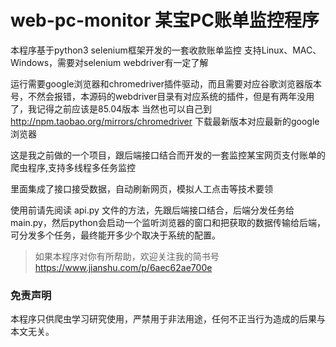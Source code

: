 # web-pc-monitor 某宝PC账单监控程序
本程序基于python3 selenium框架开发的一套收款账单监控
支持Linux、MAC、Windows，需要对selenium webdriver有一定了解

运行需要google浏览器和chromedriver插件驱动，而且需要对应谷歌浏览器版本号，不然会报错，本源码的webdriver目录有对应系统的插件，但是有两年没用了，我记得之前应该是85.04版本
当然也可以自己到 http://npm.taobao.org/mirrors/chromedriver 下载最新版本对应最新的google浏览器

这是我之前做的一个项目，跟后端接口结合而开发的一套监控某宝网页支付账单的爬虫程序,支持多线程多任务监控

里面集成了接口接受数据，自动刷新网页，模拟人工点击等技术要领

使用前请先阅读 api.py 文件的方法，先跟后端接口结合，后端分发任务给main.py，然后python会启动一个监听浏览器的窗口和把获取的数据传输给后端，可分发多个任务，最终能开多少个取决于系统的配置。

>如果本程序对你有所帮助，欢迎关注我的简书号
>https://www.jianshu.com/p/6aec62ae700e

### 免责声明
本程序只供爬虫学习研究使用，严禁用于非法用途，任何不正当行为造成的后果与本文无关。
